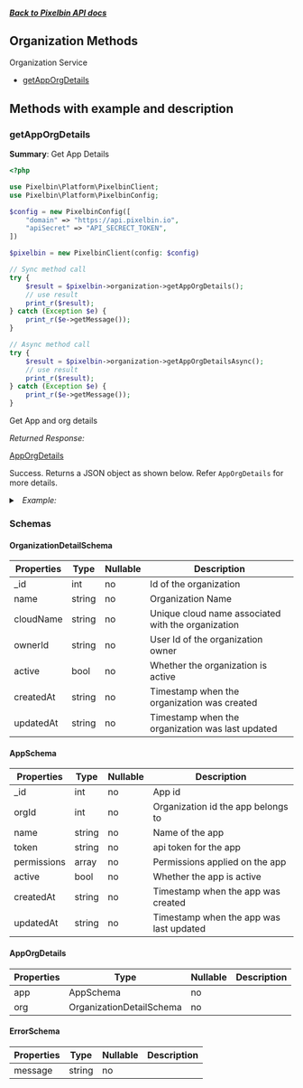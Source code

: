##### [Back to Pixelbin API docs](./README.md)

## Organization Methods

Organization Service

-   [getAppOrgDetails](#getapporgdetails)

## Methods with example and description

### getAppOrgDetails

**Summary**: Get App Details

```php
<?php

use Pixelbin\Platform\PixelbinClient;
use Pixelbin\Platform\PixelbinConfig;

$config = new PixelbinConfig([
    "domain" => "https://api.pixelbin.io",
    "apiSecret" => "API_SECRECT_TOKEN",
])

$pixelbin = new PixelbinClient(config: $config)

// Sync method call
try {
    $result = $pixelbin->organization->getAppOrgDetails();
    // use result
    print_r($result);
} catch (Exception $e) {
    print_r($e->getMessage());
}

// Async method call
try {
    $result = $pixelbin->organization->getAppOrgDetailsAsync();
    // use result
    print_r($result);
} catch (Exception $e) {
    print_r($e->getMessage());
}
```

Get App and org details

_Returned Response:_

[AppOrgDetails](#apporgdetails)

Success. Returns a JSON object as shown below. Refer `AppOrgDetails` for more details.

<details>
<summary><i>&nbsp; Example:</i></summary>

```json
{
    "app": {
        "_id": 123,
        "orgId": 12,
        "name": "Desktop Client App",
        "permissions": ["read", "read_write"],
        "active": false,
        "createdAt": "2021-07-15T07:47:00Z",
        "updatedAt": "2021-07-15T07:47:00Z"
    },
    "org": {
        "_id": 12,
        "name": "org_1",
        "cloudName": "testcloudname",
        "accountType": "individual",
        "industry": "Ecommerce",
        "strength": "1",
        "active": "false"
    }
}
```

</details>

### Schemas

#### OrganizationDetailSchema

| Properties | Type   | Nullable | Description                                        |
| ---------- | ------ | -------- | -------------------------------------------------- |
| \_id       | int    | no       | Id of the organization                             |
| name       | string | no       | Organization Name                                  |
| cloudName  | string | no       | Unique cloud name associated with the organization |
| ownerId    | string | no       | User Id of the organization owner                  |
| active     | bool   | no       | Whether the organization is active                 |
| createdAt  | string | no       | Timestamp when the organization was created        |
| updatedAt  | string | no       | Timestamp when the organization was last updated   |

#### AppSchema

| Properties  | Type   | Nullable | Description                             |
| ----------- | ------ | -------- | --------------------------------------- |
| \_id        | int    | no       | App id                                  |
| orgId       | int    | no       | Organization id the app belongs to      |
| name        | string | no       | Name of the app                         |
| token       | string | no       | api token for the app                   |
| permissions | array  | no       | Permissions applied on the app          |
| active      | bool   | no       | Whether the app is active               |
| createdAt   | string | no       | Timestamp when the app was created      |
| updatedAt   | string | no       | Timestamp when the app was last updated |

#### AppOrgDetails

| Properties | Type                     | Nullable | Description |
| ---------- | ------------------------ | -------- | ----------- |
| app        | AppSchema                | no       |             |
| org        | OrganizationDetailSchema | no       |             |

#### ErrorSchema

| Properties | Type   | Nullable | Description |
| ---------- | ------ | -------- | ----------- |
| message    | string | no       |             |
